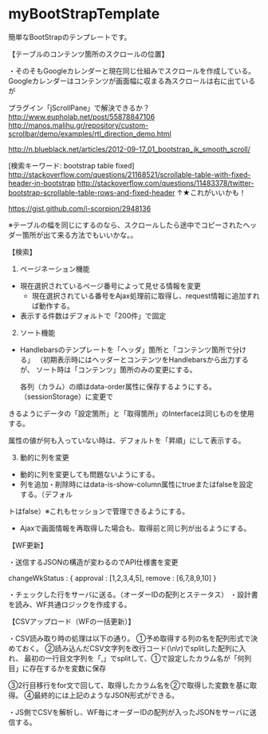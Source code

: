 myBootStrapTemplate
===================

簡単なBootStrapのテンプレートです。

【テーブルのコンテンツ箇所のスクロールの位置】

・そのそもGoogleカレンダーと現在同じ仕組みでスクロールを作成している。
  Googleカレンダーはコンテンツが画面幅に収まる為スクロールは右に出ているが

プラグイン「jScrollPane」で解決できるか？
http://www.eupholab.net/post/55878847106
http://manos.malihu.gr/repository/custom-scrollbar/demo/examples/rtl_direction_demo.html

http://n.blueblack.net/articles/2012-09-17_01_bootstrap_jk_smooth_scroll/

[検索キーワード: bootstrap table fixed]
http://stackoverflow.com/questions/21168521/scrollable-table-with-fixed-header-in-bootstrap
http://stackoverflow.com/questions/11483378/twitter-bootstrap-scrollable-table-rows-and-fixed-header
↑★これがいいかも！

https://gist.github.com/i-scorpion/2948136

※テーブルの幅を同じにするのなら、スクロールしたら途中でコピーされたヘッダー箇所が出て来る方法でもいいかな。。


【検索】

1. ページネーション機能
- 現在選択されているページ番号によって見せる情報を変更
  - 現在選択されている番号をAjax処理前に取得し、request情報に追加すれば動作する。
- 表示する件数はデフォルトで「200件」で固定

2. ソート機能
- Handlebarsのテンプレートを「ヘッダ」箇所と「コンテンツ箇所で分ける」
  （初期表示時にはヘッダーとコンテンツをHandlebarsから出力するが、
   ソート時は「コンテンツ」箇所のみの変更にする。

     各列（カラム）の順はdata-order属性に保存するようにする。（sessionStorage）に変更で

きるようにデータの「設定箇所」と「取得箇所」のInterfaceは同じものを使用する。

   属性の値が何も入っていない時は、デフォルトを「昇順」にして表示する。

3. 動的に列を変更

  - 動的に列を変更しても問題ないようにする。
- 列を追加・削除時にはdata-is-show-column属性にtrueまたはfalseを設定する。（デフォル

トはfalse）※これもセッションで管理できるようにする。
- Ajaxで画面情報を再取得した場合も、取得前と同じ列が出るようにする。



【WF更新】

・送信するJSONの構造が変わるのでAPI仕様書を変更

changeWkStatus : {
     approval : [1,2,3,4,5],
        remove   : [6,7,8,9,10]
}

・チェックした行をサーバに送る。（オーダーIDの配列とステータス）
・設計書を読み、WF共通ロジックを作成する。



【CSVアップロード（WFの一括更新）】

・CSV読み取り時の処理は以下の通り。
①予め取得する列の名を配列形式で決めておく。
②読み込んだCSV文字列を改行コード(\n\r)でsplitした配列に入れ、
最初の一行目文字列を「,」でsplitして、①で設定したカラム名が「何列目」に存在するかを変数に保存

③2行目移行をfor文で回して、取得したカラム名を②で取得した変数を基に取得。
④最終的には上記のようなJSON形式ができる。


・JS側でCSVを解析し、WF毎にオーダーIDの配列が入ったJSONをサーバに送信する。
